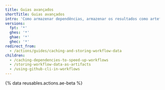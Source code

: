 ```yaml
---
title: Guias avançados
shortTitle: Guias avançados
intro: 'Como armazenar dependências, armazenar os resultados como artefatos e usar a CLI do GitHub em fluxos de trabalho.'
versions:
  fpt: '*'
  ghes: '*'
  ghae: '*'
  ghec: '*'
redirect_from:
  - /actions/guides/caching-and-storing-workflow-data
children:
  - /caching-dependencies-to-speed-up-workflows
  - /storing-workflow-data-as-artifacts
  - /using-github-cli-in-workflows
---
```


{% data reusables.actions.ae-beta %}
